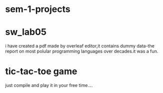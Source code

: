 # sem-1-projects
# sw_lab05
  i have created a pdf made by overleaf editor,it contains dummy data-the report on most polular programming languages over decades.it was a fun.
  
# tic-tac-toe game
  just compile and play it in your free time....
